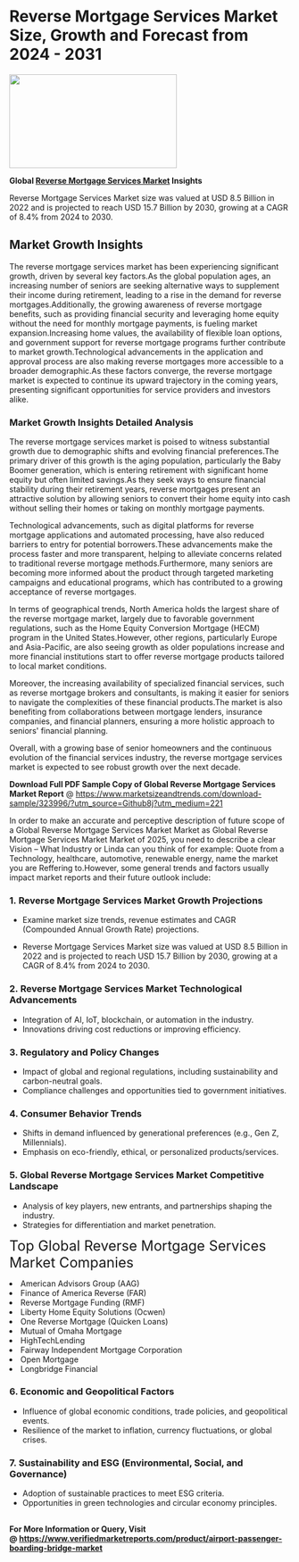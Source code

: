 <H1>Reverse Mortgage Services Market Size, Growth and Forecast from 2024 - 2031</H1><img class="aligncenter size-medium wp-image-584254" src="https://thirdeyenews.in/wp-content/uploads/2024/09/Global-Market-Research-300x168.jpeg" alt="" width="300" height="168" /><p><strong>Global&nbsp;<a href="https://www.marketsizeandtrends.com/download-sample/323996/?utm_source=Github8j?utm_medium=221">Reverse Mortgage Services Market</a> Insights</strong></p><p>Reverse Mortgage Services Market size was valued at USD 8.5 Billion in 2022 and is projected to reach USD 15.7 Billion by 2030, growing at a CAGR of 8.4% from 2024 to 2030.</p><p><h2>Market Growth Insights</h2> <p>The reverse mortgage services market has been experiencing significant growth, driven by several key factors.As the global population ages, an increasing number of seniors are seeking alternative ways to supplement their income during retirement, leading to a rise in the demand for reverse mortgages.Additionally, the growing awareness of reverse mortgage benefits, such as providing financial security and leveraging home equity without the need for monthly mortgage payments, is fueling market expansion.Increasing home values, the availability of flexible loan options, and government support for reverse mortgage programs further contribute to market growth.Technological advancements in the application and approval process are also making reverse mortgages more accessible to a broader demographic.As these factors converge, the reverse mortgage market is expected to continue its upward trajectory in the coming years, presenting significant opportunities for service providers and investors alike.</p> <h3>Market Growth Insights Detailed Analysis</h3> <p>The reverse mortgage services market is poised to witness substantial growth due to demographic shifts and evolving financial preferences.The primary driver of this growth is the aging population, particularly the Baby Boomer generation, which is entering retirement with significant home equity but often limited savings.As they seek ways to ensure financial stability during their retirement years, reverse mortgages present an attractive solution by allowing seniors to convert their home equity into cash without selling their homes or taking on monthly mortgage payments.</p> <p>Technological advancements, such as digital platforms for reverse mortgage applications and automated processing, have also reduced barriers to entry for potential borrowers.These advancements make the process faster and more transparent, helping to alleviate concerns related to traditional reverse mortgage methods.Furthermore, many seniors are becoming more informed about the product through targeted marketing campaigns and educational programs, which has contributed to a growing acceptance of reverse mortgages.</p> <p>In terms of geographical trends, North America holds the largest share of the reverse mortgage market, largely due to favorable government regulations, such as the Home Equity Conversion Mortgage (HECM) program in the United States.However, other regions, particularly Europe and Asia-Pacific, are also seeing growth as older populations increase and more financial institutions start to offer reverse mortgage products tailored to local market conditions.</p> <p>Moreover, the increasing availability of specialized financial services, such as reverse mortgage brokers and consultants, is making it easier for seniors to navigate the complexities of these financial products.The market is also benefiting from collaborations between mortgage lenders, insurance companies, and financial planners, ensuring a more holistic approach to seniors' financial planning.</p> <p>Overall, with a growing base of senior homeowners and the continuous evolution of the financial services industry, the reverse mortgage services market is expected to see robust growth over the next decade.</p> <p><span class=""><strong>Download Full PDF Sample Copy of Global Reverse Mortgage Services Market Report</strong> @ <a href="https://www.marketsizeandtrends.com/download-sample/323996/?utm_source=Github8j?utm_medium=221" target="_blank">https://www.marketsizeandtrends.com/download-sample/323996/?utm_source=Github8j?utm_medium=221</a></span></p><p>In order to make an accurate and perceptive description of future scope of a Global&nbsp;Reverse Mortgage Services Market Market as Global&nbsp;Reverse Mortgage Services Market Market of 2025, you need to describe a clear Vision &ndash; What Industry or Linda can you think of for example: Quote from a Technology, healthcare, automotive, renewable energy, name the market you are Reffering to.However, some general trends and factors usually impact market reports and their future outlook include:</p><h3>1.&nbsp;<strong>Reverse Mortgage Services Market Growth Projections</strong></h3><ul><li>Examine market size trends, revenue estimates and CAGR (Compounded Annual Growth Rate) projections.</li><li><p>Reverse Mortgage Services Market size was valued at USD 8.5 Billion in 2022 and is projected to reach USD 15.7 Billion by 2030, growing at a CAGR of 8.4% from 2024 to 2030.</p></li></ul><h3>2.&nbsp;<strong>Reverse Mortgage Services Market Technological Advancements</strong></h3><ul><li>Integration of AI, IoT, blockchain, or automation in the industry.</li><li>Innovations driving cost reductions or improving efficiency.</li></ul><h3>3.&nbsp;<strong>Regulatory and Policy Changes</strong></h3><ul><li>Impact of global and regional regulations, including sustainability and carbon-neutral goals.</li><li>Compliance challenges and opportunities tied to government initiatives.</li></ul><h3>4.&nbsp;<strong>Consumer Behavior Trends</strong></h3><ul><li>Shifts in demand influenced by generational preferences (e.g., Gen Z, Millennials).</li><li>Emphasis on eco-friendly, ethical, or personalized products/services.</li></ul><h3>5.&nbsp;<strong>Global Reverse Mortgage Services Market Competitive Landscape</strong></h3><ul><li>Analysis of key players, new entrants, and partnerships shaping the industry.</li><li>Strategies for differentiation and market penetration.</li></ul><p data-pm-slice="1 1 []"><span style="color: inherit; font-family: inherit; font-size: 25px;">Top Global Reverse Mortgage Services Market Companies</span></p><div class="" data-test-id=""><p><li>American Advisors Group (AAG)</li><li> Finance of America Reverse (FAR)</li><li> Reverse Mortgage Funding (RMF)</li><li> Liberty Home Equity Solutions (Ocwen)</li><li> One Reverse Mortgage (Quicken Loans)</li><li> Mutual of Omaha Mortgage</li><li> HighTechLending</li><li> Fairway Independent Mortgage Corporation</li><li> Open Mortgage</li><li> Longbridge Financial</li></p></div><h3>6.&nbsp;<strong>Economic and Geopolitical Factors</strong></h3><ul><li>Influence of global economic conditions, trade policies, and geopolitical events.</li><li>Resilience of the market to inflation, currency fluctuations, or global crises.</li></ul><h3>7.&nbsp;<strong>Sustainability and ESG (Environmental, Social, and Governance)</strong></h3><ul><li>Adoption of sustainable practices to meet ESG criteria.</li><li>Opportunities in green technologies and circular economy principles.</li></ul><h2><strong style="font-size: 14px;">For More Information or Query, Visit @&nbsp;</strong><a style="background-color: #ffffff; font-size: 14px;" href="https://www.marketsizeandtrends.com/report/reverse-mortgage-services-market/" target="_blank">https://www.verifiedmarketreports.com/product/airport-passenger-boarding-bridge-market</a></h2>